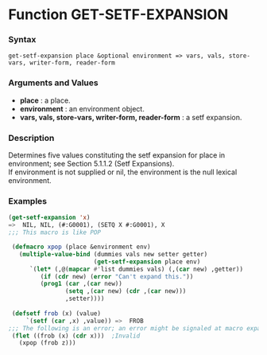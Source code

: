 <!-- Generated on 05/10/2020 by https://github.com/anto2oo/clhs-evolved -->

# Function GET-SETF-EXPANSION

### Syntax
`get-setf-expansion place &optional environment => vars, vals, store-vars, writer-form, reader-form`  


### Arguments and Values
- **place** : a place.   
- **environment** : an environment object.   
- **vars, vals, store-vars, writer-form, reader-form** : a setf expansion.   


### Description
Determines five values constituting the setf expansion for place in environment; see Section 5.1.1.2 (Setf Expansions).  
  If environment is not supplied or nil, the environment is the null lexical environment.



### Examples
```lisp 
(get-setf-expansion 'x)
=>  NIL, NIL, (#:G0001), (SETQ X #:G0001), X
;;; This macro is like POP 

 (defmacro xpop (place &environment env)
   (multiple-value-bind (dummies vals new setter getter)
                        (get-setf-expansion place env)
      `(let* (,@(mapcar #'list dummies vals) (,(car new) ,getter))
         (if (cdr new) (error "Can't expand this."))
         (prog1 (car ,(car new))
                (setq ,(car new) (cdr ,(car new)))
                ,setter))))
 
 (defsetf frob (x) (value) 
     `(setf (car ,x) ,value)) =>  FROB
;;; The following is an error; an error might be signaled at macro expansion time
 (flet ((frob (x) (cdr x)))  ;Invalid
   (xpop (frob z)))
```
